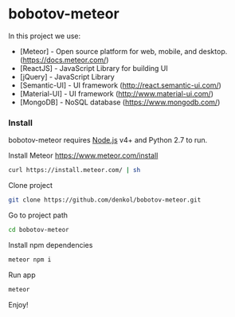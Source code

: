 # bobotov-meteor

In this project we use:

* [Meteor] - Open source platform for web, mobile, and desktop. (https://docs.meteor.com/)
* [ReactJS] - JavaScript Library for building UI
* [jQuery] - JavaScript Library
* [Semantic-UI] - UI framework (http://react.semantic-ui.com/)
* [Material-UI] - UI framework (http://www.material-ui.com/)
* [MongoDB] - NoSQL database (https://www.mongodb.com/)

### Install
bobotov-meteor requires [Node.js](https://nodejs.org/) v4+ and Python 2.7 to run.

Install Meteor https://www.meteor.com/install
```sh
curl https://install.meteor.com/ | sh
```

Clone project
```sh
git clone https://github.com/denkol/bobotov-meteor.git
```

Go to project path
```sh
cd bobotov-meteor
```

Install npm dependencies
```sh
meteor npm i
```

Run app
```sh
meteor
```

Enjoy!
